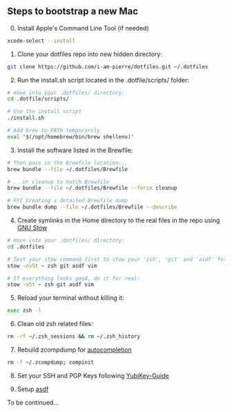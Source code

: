 ## Steps to bootstrap a new Mac

0. Install Apple's Command Line Tool (if needed)

```zsh
xcode-select --install
```


1. Clone your dotfiles repo into new hidden directory:
```zsh
git clone https://github.com/i-am-pierre/dotfiles.git ~/.dotfiles
```


2. Run the install.sh script located in the .dotfile/scripts/ folder:
```zsh
# move into your .dotfiles/ directory:
cd .dotfile/scripts/

# Use the install script
./install.sh
```

```zsh
# Add brew to PATH temporarily
eval "$(/opt/homebrew/bin/brew shellenv)"
```


3. Install the software listed in the Brewfile:
```zsh
# Then pass in the Brewfile location...
brew bundle --file ~/.dotfiles/Brewfile

# ...or cleanup to match Brewfile
brew bundle --file ~/.dotfiles/Brewfile --force cleanup

# FYI Creating a detailed Brewfile dump
brew bundle dump --file ~/.dotfiles/Brewfile --describe
```


4. Create symlinks in the Home directory to the real files in the repo using [GNU Stow](https://www.gnu.org/software/stow/)
```zsh
# move into your .dotfiles/ directory:
cd .dotfiles

# Test your stow command first to stow your 'zsh', 'git' and 'asdf' folders:
stow -nvSt ~ zsh git asdf vim

# If everything looks good, do it for real:
stow -vSt ~ zsh git asdf vim
```


5. Reload your terminal without killing it:
```zsh
exec zsh -l
```


6. Clean old zsh related files:
```zsh
rm -rf ~/.zsh_sessions && rm ~/.zsh_history
```


7. Rebuild zcompdump for [autocompletion](https://docs.brew.sh/Shell-Completion)
```zsh
rm -f ~/.zcompdump; compinit
```


8. Set your SSH and PGP Keys following [YubiKey-Guide](https://github.com/drduh/YubiKey-Guide)


9. Setup [asdf](https://asdf-vm.com/guide/getting-started.htm)


To be continued...
